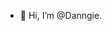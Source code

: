 - 👋 Hi, I’m @Danngie.

<!---
Danngie/Danngie is a ✨ special ✨ repository because its `README.md` (this file) appears on your GitHub profile.
You can click the Preview link to take a look at your changes.
--->
